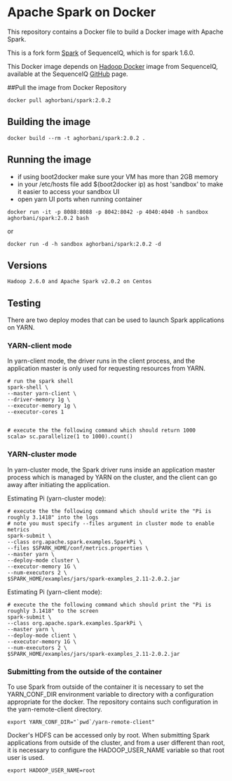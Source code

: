 Apache Spark on Docker
==========


This repository contains a Docker file to build a Docker image with Apache Spark. 

This is a fork form [Spark](https://github.com/sequenceiq/docker-spark) of SequenceIQ, which is for spark 1.6.0.

This Docker image depends on [Hadoop Docker](https://github.com/sequenceiq/hadoop-docker) image from SequenceIQ, available at the SequenceIQ [GitHub](https://github.com/sequenceiq) page.

##Pull the image from Docker Repository
```
docker pull aghorbani/spark:2.0.2
```

## Building the image
```
docker build --rm -t aghorbani/spark:2.0.2 .
```

## Running the image

* if using boot2docker make sure your VM has more than 2GB memory
* in your /etc/hosts file add $(boot2docker ip) as host 'sandbox' to make it easier to access your sandbox UI
* open yarn UI ports when running container
```
docker run -it -p 8088:8088 -p 8042:8042 -p 4040:4040 -h sandbox aghorbani/spark:2.0.2 bash
```
or
```
docker run -d -h sandbox aghorbani/spark:2.0.2 -d
```

## Versions
```
Hadoop 2.6.0 and Apache Spark v2.0.2 on Centos
```

## Testing

There are two deploy modes that can be used to launch Spark applications on YARN.

### YARN-client mode

In yarn-client mode, the driver runs in the client process, and the application master is only used for requesting resources from YARN.

```
# run the spark shell
spark-shell \
--master yarn-client \
--driver-memory 1g \
--executor-memory 1g \
--executor-cores 1


# execute the the following command which should return 1000
scala> sc.parallelize(1 to 1000).count()
```
### YARN-cluster mode

In yarn-cluster mode, the Spark driver runs inside an application master process which is managed by YARN on the cluster, and the client can go away after initiating the application.

Estimating Pi (yarn-cluster mode):

```
# execute the the following command which should write the "Pi is roughly 3.1418" into the logs
# note you must specify --files argument in cluster mode to enable metrics
spark-submit \
--class org.apache.spark.examples.SparkPi \
--files $SPARK_HOME/conf/metrics.properties \
--master yarn \
--deploy-mode cluster \
--executor-memory 1G \
--num-executors 2 \
$SPARK_HOME/examples/jars/spark-examples_2.11-2.0.2.jar
```

Estimating Pi (yarn-client mode):

```
# execute the the following command which should print the "Pi is roughly 3.1418" to the screen
spark-submit \
--class org.apache.spark.examples.SparkPi \
--master yarn \
--deploy-mode client \
--executor-memory 1G \
--num-executors 2 \
$SPARK_HOME/examples/jars/spark-examples_2.11-2.0.2.jar 
```

### Submitting from the outside of the container
To use Spark from outside of the container it is necessary to set the YARN_CONF_DIR environment variable to directory with a configuration appropriate for the docker. The repository contains such configuration in the yarn-remote-client directory.

```
export YARN_CONF_DIR="`pwd`/yarn-remote-client"
```

Docker's HDFS can be accessed only by root. When submitting Spark applications from outside of the cluster, and from a user different than root, it is necessary to configure the HADOOP_USER_NAME variable so that root user is used.

```
export HADOOP_USER_NAME=root
```
